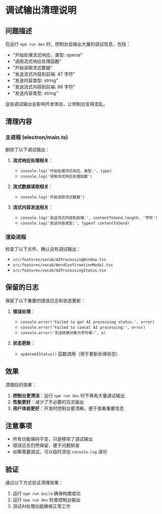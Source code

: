 # 调试输出清理说明

## 问题描述

在运行 `npm run dev` 时，控制台会输出大量的调试信息，包括：

- "开始处理流式响应，类型: openai"
- "调用流式响应处理函数"
- "开始读取流式数据"
- "发送流式内容到前端: 47 字符"
- "发送内容类型: string"
- "发送流式内容到前端: 86 字符"
- "发送内容类型: string"

这些调试输出会影响开发体验，让控制台变得混乱。

## 清理内容

### 主进程 (electron/main.ts)

删除了以下调试输出：

1. **流式响应处理相关**：
   - `console.log('开始处理流式响应，类型:', type)`
   - `console.log('调用流式响应处理函数')`

2. **流式数据读取相关**：
   - `console.log('开始读取流式数据')`

3. **流式内容发送相关**：
   - `console.log('发送流式内容到前端:', contentToSend.length, '字符')`
   - `console.log('发送内容类型:', typeof contentToSend)`

### 渲染进程

检查了以下文件，确认没有调试输出：
- `src/features/vocab/AIProcessingWindow.tsx`
- `src/features/vocab/WordConfirmationModal.tsx`
- `src/features/vocab/AIProcessingStatus.tsx`

## 保留的日志

保留了以下重要的错误日志和状态更新：

1. **错误处理**：
   - `console.error('Failed to get AI processing status:', error)`
   - `console.error('Failed to cancel AI processing:', error)`
   - `console.error('无法转换对象为字符串:', e)`

2. **状态更新**：
   - `updateAIStatus()` 函数调用（用于更新处理状态）

## 效果

清理后的效果：

1. **控制台更清洁**：运行 `npm run dev` 时不再有大量调试输出
2. **性能更好**：减少了不必要的日志输出
3. **用户体验更好**：开发时控制台更清晰，便于查看重要信息

## 注意事项

- 所有功能保持不变，只是移除了调试输出
- 错误日志仍然保留，便于问题排查
- 如果需要调试，可以临时添加 `console.log` 语句

## 验证

通过以下方式验证清理效果：

1. 运行 `npm run build` 确保构建成功
2. 运行 `npm run dev` 检查控制台输出
3. 测试AI处理功能确保正常工作

